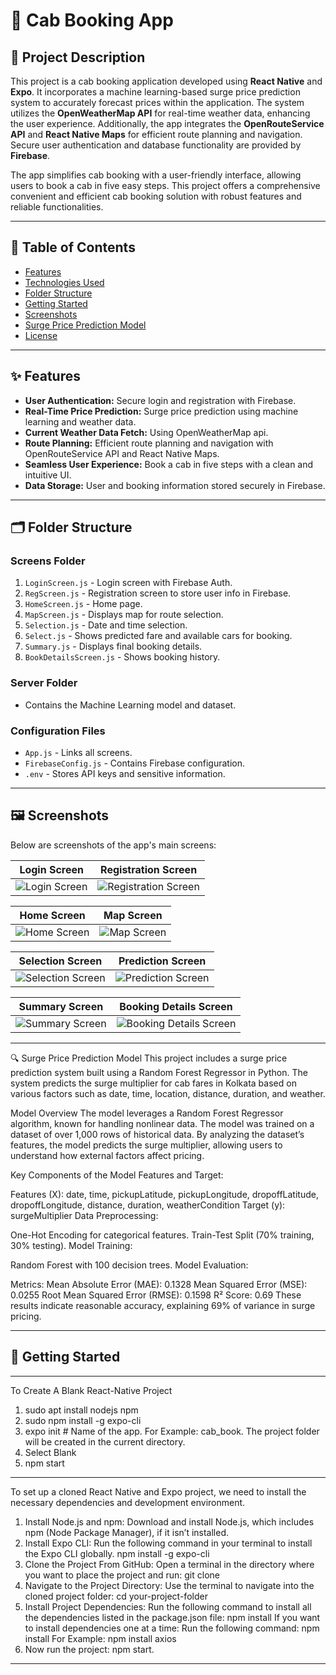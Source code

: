 # 🚖 Cab Booking App

## 📜 Project Description
This project is a cab booking application developed using **React Native** and **Expo**. It incorporates a machine learning-based surge price prediction system to accurately forecast prices within the application. The system utilizes the **OpenWeatherMap API** for real-time weather data, enhancing the user experience. Additionally, the app integrates the **OpenRouteService API** and **React Native Maps** for efficient route planning and navigation. Secure user authentication and database functionality are provided by **Firebase**.

The app simplifies cab booking with a user-friendly interface, allowing users to book a cab in five easy steps. This project offers a comprehensive convenient and efficient cab booking solution with robust features and reliable functionalities.

---

## 📑 Table of Contents
- [Features](#-features)
- [Technologies Used](#-technologies-used)
- [Folder Structure](#-folder-structure)
- [Getting Started](#-getting-started)
- [Screenshots](#-screenshots)
- [Surge Price Prediction Model](#-surge-price-prediction-model)
- [License](#-license)

---
## ✨ Features
- **User Authentication:** Secure login and registration with Firebase.
- **Real-Time Price Prediction:** Surge price prediction using machine learning and weather data.
- **Current Weather Data Fetch:** Using OpenWeatherMap api.
- **Route Planning:** Efficient route planning and navigation with OpenRouteService API and React Native Maps.
- **Seamless User Experience:** Book a cab in five steps with a clean and intuitive UI.
- **Data Storage:** User and booking information stored securely in Firebase.

---
## 🗂️ Folder Structure

### Screens Folder
1. `LoginScreen.js` - Login screen with Firebase Auth.
2. `RegScreen.js` - Registration screen to store user info in Firebase.
3. `HomeScreen.js` - Home page.
4. `MapScreen.js` - Displays map for route selection.
5. `Selection.js` - Date and time selection.
6. `Select.js` - Shows predicted fare and available cars for booking.
7. `Summary.js` - Displays final booking details.
8. `BookDetailsScreen.js` - Shows booking history.

### Server Folder
- Contains the Machine Learning model and dataset.

### Configuration Files
- `App.js` - Links all screens.
- `FirebaseConfig.js` - Contains Firebase configuration.
- `.env` - Stores API keys and sensitive information.

---
## 🖼 Screenshots

Below are screenshots of the app's main screens:

| Login Screen                                   | Registration Screen                          |
|------------------------------------------------|----------------------------------------------|
| ![Login Screen](https://github.com/mostafijur07/Cab_Booking_App/blob/master/Screenshots/Login.jpg)   | ![Registration Screen](https://github.com/mostafijur07/Cab_Booking_App/blob/master/Screenshots/Reg.jpg) |

| Home Screen                                    | Map Screen                                   |
|------------------------------------------------|----------------------------------------------|
| ![Home Screen](https://github.com/mostafijur07/Cab_Booking_App/blob/master/Screenshots/HomePage.jpg) | ![Map Screen](https://github.com/mostafijur07/Cab_Booking_App/blob/master/Screenshots/Map.jpg) |

| Selection Screen                               | Prediction Screen                            |
|------------------------------------------------|----------------------------------------------|
| ![Selection Screen](https://github.com/mostafijur07/Cab_Booking_App/blob/master/Screenshots/Selection.jpg) | ![Prediction Screen](https://github.com/mostafijur07/Cab_Booking_App/blob/master/Screenshots/Select.jpg) |

| Summary Screen                                 | Booking Details Screen                       |
|------------------------------------------------|----------------------------------------------|
| ![Summary Screen](https://github.com/mostafijur07/Cab_Booking_App/blob/master/Screenshots/Summary.jpg) | ![Booking Details Screen](https://github.com/mostafijur07/Cab_Booking_App/blob/master/Screenshots/BookDetails.jpg) |

---
🔍 Surge Price Prediction Model
This project includes a surge price prediction system built using a Random Forest Regressor in Python. The system predicts the surge multiplier for cab fares in Kolkata based on various factors such as date, time, location, distance, duration, and weather.

Model Overview
The model leverages a Random Forest Regressor algorithm, known for handling nonlinear data. The model was trained on a dataset of over 1,000 rows of historical data. By analyzing the dataset’s features, the model predicts the surge multiplier, allowing users to understand how external factors affect pricing.

Key Components of the Model
Features and Target:

Features (X): date, time, pickupLatitude, pickupLongitude, dropoffLatitude, dropoffLongitude, distance, duration, weatherCondition
Target (y): surgeMultiplier
Data Preprocessing:

One-Hot Encoding for categorical features.
Train-Test Split (70% training, 30% testing).
Model Training:

Random Forest with 100 decision trees.
Model Evaluation:

Metrics:
Mean Absolute Error (MAE): 0.1328
Mean Squared Error (MSE): 0.0255
Root Mean Squared Error (RMSE): 0.1598
R² Score: 0.69
These results indicate reasonable accuracy, explaining 69% of variance in surge pricing.

---
## 🚀 Getting Started
---
To Create A Blank React-Native Project
1. sudo apt install nodejs npm
2. sudo npm install -g expo-cli
3. expo init <Folder Name> # Name of the app. For Example: cab_book. The project folder will be created in the current directory.
4. Select Blank
5. npm start
   
---
To set up a cloned React Native and Expo project, we need to install the necessary dependencies and development environment.
1. Install Node.js and npm: Download and install Node.js, which includes npm (Node Package Manager), if it isn’t installed.
2. Install Expo CLI: Run the following command in your terminal to install the Expo CLI globally.
   npm install -g expo-cli
3. Clone the Project From GitHub: Open a terminal in the directory where you want to place the project and run:
   git clone <your-github-repo-url>
4. Navigate to the Project Directory: Use the terminal to navigate into the cloned project folder:
   cd your-project-folder
5. Install Project Dependencies: Run the following command to install all the dependencies listed in the package.json file:
   npm install
   If you want to install dependencies one at a time: Run the following command:
   npm install <dependencies name>
   For Example: npm install axios
6. Now run the project:
   npm start.
   
---




